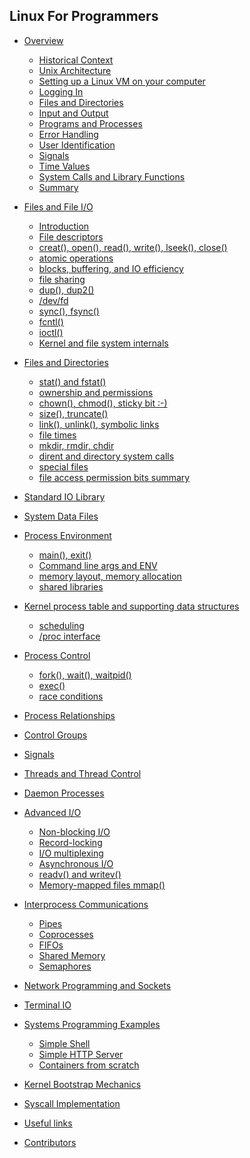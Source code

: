 ## Linux For Programmers

* [Overview](Overview/README.md)
    * [Historical Context](Overview/history.md)
    * [Unix Architecture](Overview/arch.md)
    * [Setting up a Linux VM on your computer]()
    * [Logging In](Overview/login.md)
    * [Files and Directories](Overview/files-and-directories.md)
    * [Input and Output](Overview/input-output.md)
    * [Programs and Processes](Overview/programs-processes.md)
    * [Error Handling](Overview/error-handling.md)
    * [User Identification](Overview/user-identification.md)
    * [Signals](Overview/signals.md)
    * [Time Values](Overview/time-values.md)
    * [System Calls and Library Functions](Overview/syscalls-library.md)
    * [Summary](Overview/summary.md)
* [Files and File I/O](Files/README.md)
    * [Introduction](Files/introduction.md)
    * [File descriptors](Files/file-descriptors.md)
    * [creat(), open(), read(), write(), lseek(), close()](Files/file-system-calls.md)
    * [atomic operations](Files/file-system-calls.md)
    * [blocks, buffering, and IO efficiency](Files/file-system-calls.md)
    * [file sharing](Files/file-system-calls.md)
    * [dup(), dup2()](Files/file-system-calls.md)
    * [/dev/fd]()
    * [sync(), fsync()](Files/file-system-calls.md)
    * [fcntl()](Files/file-system-calls.md)
    * [ioctl()](Files/file-system-calls.md)
    * [Kernel and file system internals]()
* [Files and Directories]()
    * [stat() and fstat()](Files/file-system-calls.md)
    * [ownership and permissions](Files/file-system-calls.md)
    * [chown(), chmod(), sticky bit :-)](Files/file-system-calls.md)
    * [size(), truncate()](Files/file-system-calls.md)
    * [link(), unlink(), symbolic links](Files/file-system-calls.md)
    * [file times](Files/file-system-calls.md)
    * [mkdir, rmdir, chdir](Files/file-system-calls.md)
    * [dirent and directory system calls](Files/file-system-calls.md)
    * [special files](Files/file-system-calls.md)
    * [file access permission bits summary](Files/file-system-calls.md)
* [Standard IO Library]()
* [System Data Files]()
* [Process Environment]()
    * [main(), exit()]()
    * [Command line args and ENV]()
    * [memory layout, memory allocation]()
    * [shared libraries]()
* [Kernel process table and supporting data structures]()
    * [scheduling]()
    * [/proc interface]()
* [Process Control]()
    * [fork(), wait(), waitpid()]()
    * [exec()]()
    * [race conditions]()
* [Process Relationships]()
* [Control Groups]()
* [Signals]()
* [Threads and Thread Control]()
* [Daemon Processes]()
* [Advanced I/O]()
    * [Non-blocking I/O]()
    * [Record-locking]()
    * [I/O multiplexing]()
    * [Asynchronous I/O]()
    * [readv() and writev()]()
    * [Memory-mapped files mmap()]()
* [Interprocess Communications]()
    * [Pipes]()
    * [Coprocesses]()
    * [FIFOs]()
    * [Shared Memory]()
    * [Semaphores]()
* [Network Programming and Sockets]()
* [Terminal IO]()
* [Systems Programming Examples]()
    * [Simple Shell]()
    * [Simple HTTP Server]()
    * [Containers from scratch]()


* [Kernel Bootstrap Mechanics]()
* [Syscall Implementation]()

* [Useful links](LINKS.md)
* [Contributors](contributors.md)
